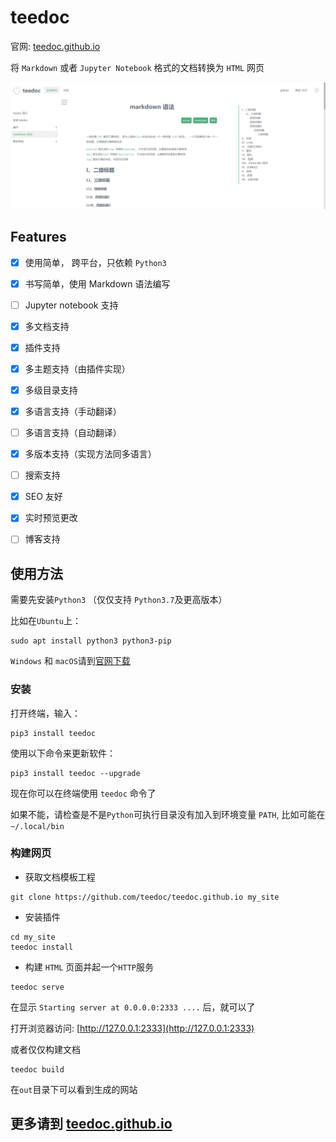 teedoc
=====

官网: [teedoc.github.io](https://teedoc.github.io/)

将 `Markdown` 或者 `Jupyter Notebook` 格式的文档转换为 `HTML` 网页

![](./assets/images/teedoc_screenshot_0.jpg)


## Features

- [x] 使用简单， 跨平台，只依赖 `Python3`
- [x] 书写简单，使用 Markdown 语法编写
- [ ] Jupyter notebook 支持
- [x] 多文档支持
- [x] 插件支持
- [x] 多主题支持（由插件实现）
- [x] 多级目录支持
- [x] 多语言支持（手动翻译）
- [ ] 多语言支持（自动翻译）
- [x] 多版本支持（实现方法同多语言）
- [ ] 搜索支持
- [x] SEO 友好
- [x] 实时预览更改
- [ ] 博客支持


## 使用方法

需要先安装`Python3` （仅仅支持 `Python3.7`及更高版本）

比如在`Ubuntu`上：
```
sudo apt install python3 python3-pip
```

`Windows` 和 `macOS`请到[官网下载](https://www.python.org/downloads/)



### 安装

打开终端，输入：

```
pip3 install teedoc
```

使用以下命令来更新软件：
```
pip3 install teedoc --upgrade
```

现在你可以在终端使用 `teedoc` 命令了

如果不能，请检查是不是`Python`可执行目录没有加入到环境变量 `PATH`,
比如可能在 `~/.local/bin`


### 构建网页

* 获取文档模板工程

```
git clone https://github.com/teedoc/teedoc.github.io my_site
```

* 安装插件

```
cd my_site
teedoc install
```

* 构建 `HTML` 页面并起一个`HTTP`服务

```
teedoc serve
```

在显示 `Starting server at 0.0.0.0:2333 ....` 后，就可以了

打开浏览器访问: [http://127.0.0.1:2333](http://127.0.0.1:2333)

或者仅仅构建文档
```
teedoc build
```
在`out`目录下可以看到生成的网站


## 更多请到 [teedoc.github.io](https://teedoc.github.io/)
